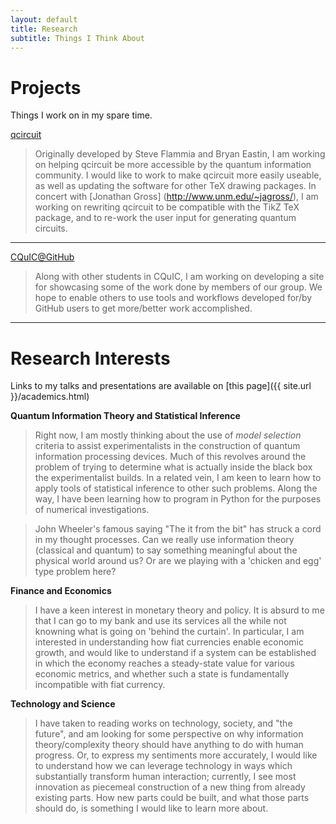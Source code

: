 ```yaml
---
layout: default
title: Research
subtitle: Things I Think About
---
```


Projects
=========
Things I work on in my spare time.

<i class="fa fa-file-code-o"></i> [qcircuit](http://github.com/CQuIC-GitHub/qcircuit)
> Originally developed by Steve Flammia and Bryan Eastin, I am working on helping qcircuit be more accessible by the quantum information community. I 
would like to work to make qcircuit more easily useable, as well as updating the software for other TeX drawing packages. In concert with [Jonathan Gross]
(http://www.unm.edu/~jagross/), I am working on rewriting qcircuit to be compatible with the TikZ TeX package, and to re-work the user input for generating 
quantum circuits.

----------------------------

<i class="fa fa-file-code-o"></i> [CQuIC@GitHub](https://cquic-github.github.io/)
> Along with other students in CQuIC, I am working on developing a site for showcasing some of the work done by members of our group. We hope to enable 
others to use tools and workflows developed for/by GitHub users to get more/better work accomplished.

-------------------------------



Research Interests
==========
Links to my talks and presentations are available on [this page]({{ site.url }}/academics.html)

**Quantum Information Theory and Statistical Inference**
> Right now, I am mostly thinking about the use of _model selection_ criteria to assist experimentalists in the construction of quantum information 
processing devices. Much of this revolves around the problem of trying to determine what is actually inside the black box the experimentalist builds. In 
a related vein, I am keen to learn how to apply tools of statistical inference to other such problems. Along the way, I have been learning how to program 
in Python for the purposes of numerical investigations.

> John Wheeler's famous saying "The it from the bit" has struck a cord in my thought processes. Can we really use information theory (classical and 
quantum) to say something meaningful about the physical world around us? Or are we playing with a 'chicken and egg' type problem here?

**Finance and Economics**
> I have a keen interest in monetary theory and policy. It is absurd to me that I can go to my bank and use its services all the while not knowning what 
is going on 'behind the curtain'. In particular, I am interested in understanding how fiat currencies enable economic growth, and would like to 
understand if a system can be established in which the economy reaches a steady-state value for various economic metrics, and whether such a state is 
fundamentally incompatible with fiat currency.

**Technology and Science**
> I have taken to reading works on technology, society, and "the future", and am looking for some perspective on why information theory/complexity theory 
should have anything to do with human progress. Or, to express my sentiments more accurately, I would like to understand how we can leverage technology 
in ways which substantially transform human interaction; currently, I see most innovation as piecemeal construction of a new thing from already existing 
parts. How new parts could be built, and what those parts should do, is something I would like to learn more about. 
